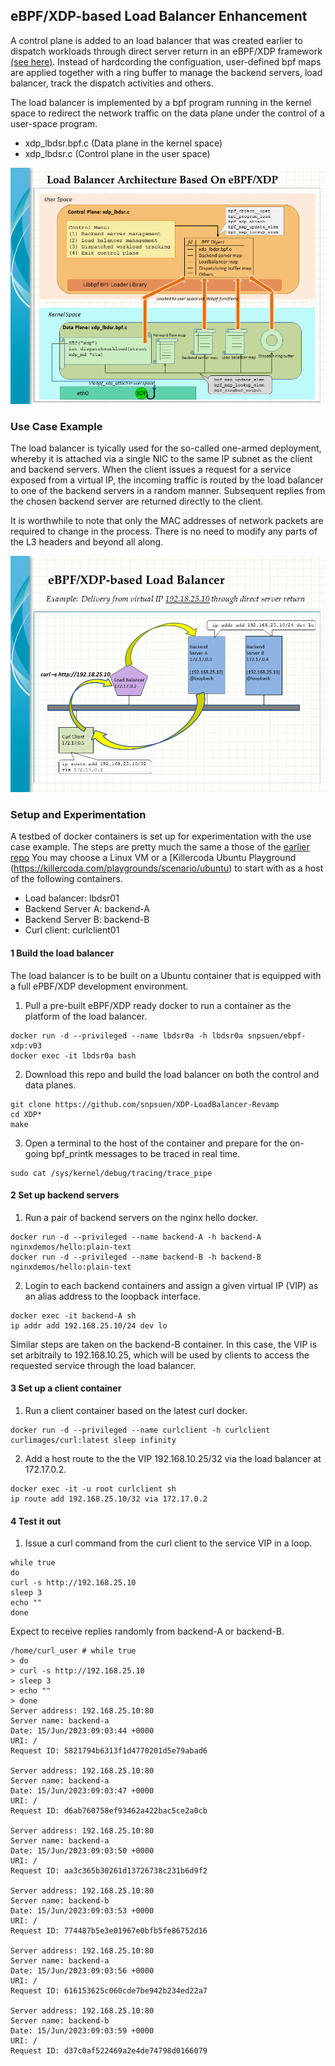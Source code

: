 ## eBPF/XDP-based Load Balancer Enhancement

A control plane is added to an load balancer that was created earlier to dispatch workloads through direct server return in an eBPF/XDP framework [(see here)](https://github.com/snpsuen/XDP_DSR_Load_Balancer). Instead of hardcording the configuation, user-defined bpf maps are applied together with a ring buffer to manage the backend servers, load balancer, track the dispatch activities and others. 

The load balancer is implemented by a bpf program running in the kernel space to redirect the network traffic on the data plane under the control of a user-space program.
* xdp_lbdsr.bpf.c (Data plane in the kernel space)
* xdp_lbdsr.c (Control plane in the user space)

![Load Balancer Architecture Based on eBPF/XDP](XDP_DSR_LoadBalancer01_p2.png)

### Use Case Example

The load balancer is tyically used for the so-called one-armed deployment, whereby it is attached via a single NIC to the same IP subnet as the client and backend servers. When the client issues a request for a service exposed from a virtual IP, the incoming traffic is routed by the load balancer to one of the backend servers in a random manner. Subsequent replies from the chosen backend server are returned directly to the client.

It is worthwhile to note that only the MAC addresses of network packets are required to change in the process. There is no need to modify any parts of the L3 headers and beyond all along.

![Delivery Of Workloads Through Direct Server Return](XDP_DSR_LoadBalancer01_p1.png)

### Setup and Experimentation

A testbed of docker containers is set up for experimentation with the use case example. The steps are pretty much the same a those of the [earlier repo](https://github.com/snpsuen/XDP_DSR_Load_Balancer) You may choose a Linux VM or a [Killercoda Ubuntu Playground (https://killercoda.com/playgrounds/scenario/ubuntu) to start with as a host of the following containers.
* Load balancer: lbdsr01
* Backend Server A: backend-A
* Backend Server B: backend-B
* Curl client: curlclient01

#### 1  Build the load balancer
The load balancer is to be built on a Ubuntu container that is equipped with a full ePBF/XDP development environment.
1. Pull a pre-built eBPF/XDP ready docker to run a container as the platform of the load balancer.
```
docker run -d --privileged --name lbdsr0a -h lbdsr0a snpsuen/ebpf-xdp:v03
docker exec -it lbdsr0a bash
```
2. Download this repo and build the load balancer on both the control and data planes.
```
git clone https://github.com/snpsuen/XDP-LoadBalancer-Revamp
cd XDP*
make
```
3. Open a terminal to the host of the container and prepare for the on-going bpf_printk messages to be traced in real time.
```
sudo cat /sys/kernel/debug/tracing/trace_pipe
```

#### 2  Set up backend servers
1. Run a pair of backend servers on the nginx hello docker.
```
docker run -d --privileged --name backend-A -h backend-A nginxdemos/hello:plain-text
docker run -d --privileged --name backend-B -h backend-B nginxdemos/hello:plain-text
```
2. Login to each backend containers and assign a given virtual IP (VIP) as an alias address to the loopback interface.
```
docker exec -it backend-A sh
ip addr add 192.168.25.10/24 dev lo
```
Similar steps are taken on the backend-B container. 
In this case, the VIP is set arbitraily to 192.168.10.25, which will be used by clients to access the requested service through the load balancer.

#### 3  Set up a client container
1. Run a client container based on the latest curl docker.
```
docker run -d --privileged --name curlclient -h curlclient curlimages/curl:latest sleep infinity
```
2. Add a host route to the the VIP 192.168.10.25/32 via the load balancer at 172.17.0.2.
```
docker exec -it -u root curlclient sh
ip route add 192.168.25.10/32 via 172.17.0.2
```

#### 4  Test it out
1. Issue a curl command from the curl client to the service VIP in a loop.
```
while true
do
curl -s http://192.168.25.10
sleep 3
echo ""
done
```
Expect to receive replies randomly from backend-A or backend-B.
```
/home/curl_user # while true
> do
> curl -s http://192.168.25.10
> sleep 3
> echo ""
> done
Server address: 192.168.25.10:80
Server name: backend-a
Date: 15/Jun/2023:09:03:44 +0000
URI: /
Request ID: 5821794b6313f1d4770201d5e79abad6

Server address: 192.168.25.10:80
Server name: backend-a
Date: 15/Jun/2023:09:03:47 +0000
URI: /
Request ID: d6ab760758ef93462a422bac5ce2a0cb

Server address: 192.168.25.10:80
Server name: backend-a
Date: 15/Jun/2023:09:03:50 +0000
URI: /
Request ID: aa3c365b30261d13726738c231b6d9f2

Server address: 192.168.25.10:80
Server name: backend-b
Date: 15/Jun/2023:09:03:53 +0000
URI: /
Request ID: 774487b5e3e01967e0bfb5fe86752d16

Server address: 192.168.25.10:80
Server name: backend-a
Date: 15/Jun/2023:09:03:56 +0000
URI: /
Request ID: 616153625c060cde7be942b234ed22a7

Server address: 192.168.25.10:80
Server name: backend-b
Date: 15/Jun/2023:09:03:59 +0000
URI: /
Request ID: d37c0af522469a2e4de74798d0166079
```



